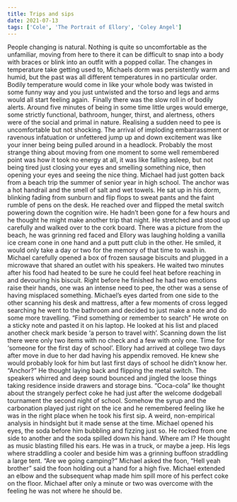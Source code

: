 ```yaml
---
title: Trips and sips
date: 2021-07-13
tags: ['Cole', 'The Portrait of Ellory', 'Coley Angel']
---
```


People changing is natural. Nothing is quite so uncomfortable as the unfamiliar, moving from here to there it can be difficult to snap into a body with braces or blink into an outfit with a popped collar. The changes in temperature take getting used to, Michaels dorm was persistently warm and humid, but the past was all different temperatures in no particular order. Bodily temperature would come in like your whole body was twisted in some funny way and you just untwisted and the torso and legs and arms would all start feeling again.  Finally there was the slow roll in of bodily alerts. Around five minutes of being in some time little urges would emerge, some strictly functional, bathroom, hunger, thirst, and alertness, others were of the social and primal in nature. Realising a sudden need to pee is uncomfortable but not shocking. The arrival of imploding embarrassment or ravenous infatuation or unfettered jump up and down excitement was like your inner being being pulled around in a headlock. Probably the most strange thing about moving from one moment to some well remembered point was how it took no energy at all, it was like falling asleep, but not being tired just closing your eyes and smelling something nice, then opening your eyes and seeing the nice thing. Michael had just gotten back from a beach trip the summer of senior year in high school. The anchor was a hot handrail and the smell of salt and wet towels. He sat up in his dorm, blinking fading from sunburn and flip flops to sweat pants and the faint rumble of pens on the desk. He reached over and flipped the metal switch powering down the cognition wire. He hadn’t been gone for a few hours and he thought he might make another trip that night. He stretched and stood up carefully and walked over to the cork board. There was a picture from the beach, he was grinning red faced and Ellory was laughing holding a vanilla ice cream cone in one hand and a putt putt club in the other. He smiled, it would only take a day or two for the memory of that time to wash in. Michael carefully opened a box of frozen sausage biscuits and plugged in a microwave that shared an outlet with his speakers. He waited two minutes after his food had heated to be sure he could feel heat before reaching in and devouring his biscuit. Right before he finished he had two emotions raise their hands, one was an intense need to pee, the other was a sense of having misplaced something. Michael’s eyes darted from one side to the other scanning his desk and mattress, after a few moments of cross legged searching he went to the bathroom and decided to just make a note and do some more travelling. “Find something or remember to search” He wrote on a sticky note and pasted it on his laptop. He looked at his list and placed another check mark beside ‘a person to travel with’. Scanning down the list there were only two items with no check and a few with only one. Time for ‘someone for the first day of school’. Ellory had arrived at college two days after move in due to her dad having his appendix removed. He knew she would probably look for him but last first days of school he didn’t know her. “Anchor?” He thought laying back and flipping the metal switch. The speakers whirred and deep sound bounced and jingled the loose things taking residence inside drawers and storage bins. “Coca-cola” Ike thought about the strangely perfect coke he had just after the welcome dodgeball tournament the second night of school. Somehow the syrup and the carbonation played just right on the ice and he remembered feeling like he was in the right place when he took his first sip. A weird, non-empirical analysis in hindsight but it made sense at the time. Michael opened his eyes, the soda before him bubbling and fizzing just so. He rocked from one side to another and the soda spilled down his hand. Where am I? He thought as music blasting filled his ears. He was in a truck, or maybe a jeep. His legs where straddling a cooler and beside him was a grinning buffoon straddling a large tent. “Are we going camping?” Michael asked the foon, “Hell yeah brother” said the foon holding out a hand for a high five. Michael extended an elbow and the subsequent whap made him spill more of his perfect coke on the floor. Michael after only a minute or two was overcome with the feeling he was not where he should be.
